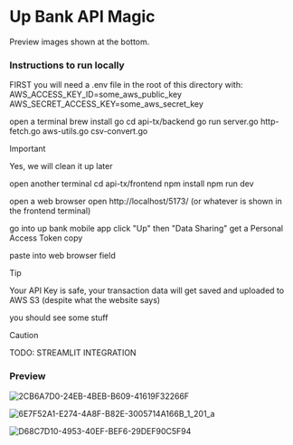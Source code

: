 # Up Bank API Magic

Preview images shown at the bottom.

### Instructions to run locally

FIRST you will need a .env file in the root of this directory
with:
AWS_ACCESS_KEY_ID=some_aws_public_key
AWS_SECRET_ACCESS_KEY=some_aws_secret_key

open a terminal
brew install go
cd api-tx/backend
go run server.go http-fetch.go aws-utils.go csv-convert.go
> [!IMPORTANT]  
> Yes, we will clean it up later

open another terminal
cd api-tx/frontend
npm install
npm run dev

open a web browser
open http://localhost/5173/ (or whatever is shown in the frontend terminal)

go into up bank mobile app
click "Up" then "Data Sharing"
get a Personal Access Token
copy

paste into web browser field
> [!TIP]
> Your API Key is safe, your transaction data will get saved and uploaded to AWS S3 (despite what the website says)

you should see some stuff

> [!CAUTION]
> TODO: STREAMLIT INTEGRATION

### Preview

![2CB6A7D0-24EB-4BEB-B609-41619F32266F](https://github.com/user-attachments/assets/9e1bbf80-8e76-4819-b986-c798340f1b85)

![6E7F52A1-E274-4A8F-B82E-3005714A166B_1_201_a](https://github.com/user-attachments/assets/2c5603b1-3645-438f-b03a-764f975b57a1)

![D68C7D10-4953-40EF-BEF6-29DEF90C5F94](https://github.com/user-attachments/assets/c82e11ab-3037-4d99-990b-71a84dc6780a)

